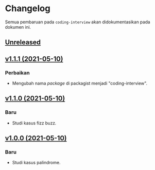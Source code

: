 # Changelog

Semua pembaruan pada `coding-interview` akan didokumentasikan pada dokumen ini.

## [Unreleased](https://github.com/ianriizky/coding-interview/compare/master...develop)

## [v1.1.1 (2021-05-10)](https://github.com/ianriizky/coding-interview/compare/v1.1.0...v1.1.1)

### Perbaikan
- Mengubah nama *package* di packagist menjadi "coding-interview".

## [v1.1.0 (2021-05-10)](https://github.com/ianriizky/coding-interview/compare/v1.0.0...v1.1.0)

### Baru
- Studi kasus fizz buzz.

## [v1.0.0 (2021-05-10)](https://github.com/ianriizky/coding-interview/releases/tag/v1.0.0)

### Baru
- Studi kasus palindrome.

